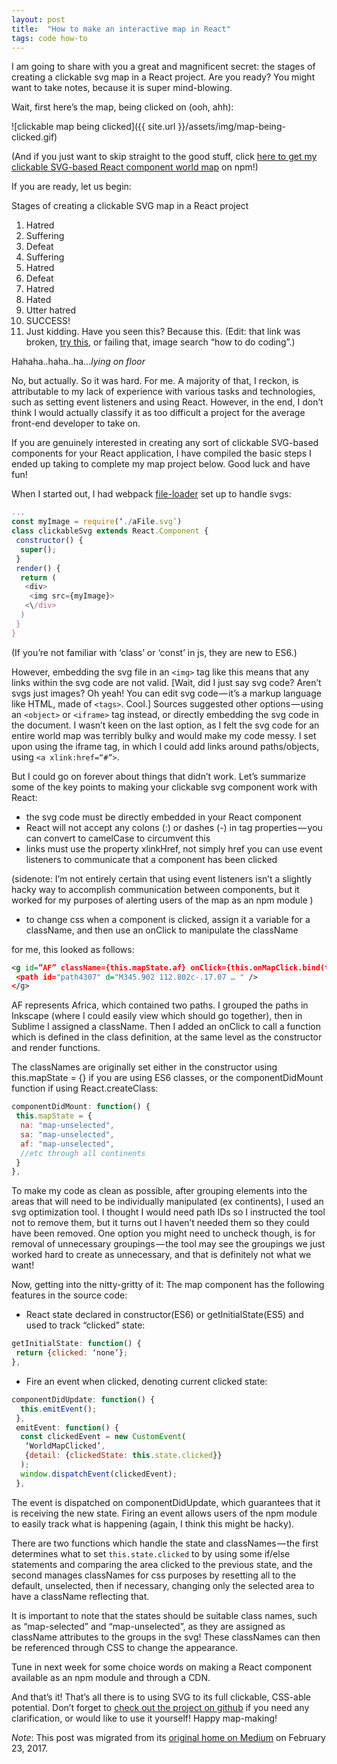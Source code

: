 ```yaml
---
layout: post
title:  "How to make an interactive map in React"
tags: code how-to
---
```


I am going to share with you a great and magnificent secret: the stages of creating a clickable svg map in a React project. Are you ready? You might want to take notes, because it is super mind-blowing.  

Wait, first here’s the map, being clicked on (ooh, ahh):  

![clickable map being clicked]({{ site.url }}/assets/img/map-being-clicked.gif)  
<!--more-->

(And if you just want to skip straight to the good stuff, click [here to get my clickable SVG-based React component world map](https://www.npmjs.com/package/react-world-map) on npm!)  

If you are ready, let us begin:  

Stages of creating a clickable SVG map in a React project  

1. Hatred
2. Suffering
3. Defeat
4. Suffering
5. Hatred
6. Defeat
7. Hatred
8. Hated
9. Utter hatred
10. SUCCESS!
11. Just kidding. Have you seen this? Because this. (Edit: that link was broken, [try this](https://s33.postimg.org/niqd2zgwf/code.jpg), or failing that, image search “how to do coding”.)  

Hahaha..haha..ha…*lying on floor*  

No, but actually. So it was hard. For me. A majority of that, I reckon, is attributable to my lack of experience with various tasks and technologies, such as setting event listeners and using React. However, in the end, I don’t think I would actually classify it as too difficult a project for the average front-end developer to take on.  

If you are genuinely interested in creating any sort of clickable SVG-based components for your React application, I have compiled the basic steps I ended up taking to complete my map project below. Good luck and have fun!  

When I started out, I had webpack [file-loader](https://www.npmjs.com/package/file-loader) set up to handle svgs:

```js
...
const myImage = require(‘./aFile.svg’)
class clickableSvg extends React.Component {
 constructor() {
  super();
 }
 render() {
  return (
   <div>
    <img src={myImage}>
   <\/div>
  )
 }
}
```

(If you’re not familiar with ‘class’ or ‘const’ in js, they are new to ES6.)  

However, embedding the svg file in an `<img>` tag like this means that any links within the svg code are not valid. [Wait, did I just say svg code? Aren’t svgs just images? Oh yeah! You can edit svg code — it’s a markup language like HTML, made of `<tags>`. Cool.] Sources suggested other options — using an `<object>` or `<iframe>` tag instead, or directly embedding the svg code in the document. I wasn’t keen on the last option, as I felt the svg code for an entire world map was terribly bulky and would make my code messy. I set upon using the iframe tag, in which I could add links around paths/objects, using `<a xlink:href=“#”>`.  

But I could go on forever about things that didn’t work. Let’s summarize some of the key points to making your clickable svg component work with React:  

- the svg code must be directly embedded in your React component
- React will not accept any colons (:) or dashes (-) in tag properties — you can convert to camelCase to circumvent this
- links must use the property xlinkHref, not simply href
you can use event listeners to communicate that a component has been clicked   

(sidenote: I’m not entirely certain that using event listeners isn’t a slightly hacky way to accomplish communication between components, but it worked for my purposes of alerting users of the map as an npm module )
- to change css when a component is clicked, assign it a variable for a className, and then use an onClick to manipulate the className  

for me, this looked as follows:
```svg
<g id=”AF” className={this.mapState.af} onClick={this.onMapClick.bind(this, ‘af’)} >
 <path id="path4307" d="M345.902 112.802c-.17.07 … " />
</g>
```
AF represents Africa, which contained two paths. I grouped the paths in Inkscape (where I could easily view which should go together), then in Sublime I assigned a className. Then I added an onClick to call a function which is defined in the class definition, at the same level as the constructor and render functions.  

The classNames are originally set either in the constructor using this.mapState = {<see code below>} if you are using ES6 classes, or the componentDidMount function if using React.createClass:  

```js
componentDidMount: function() {
 this.mapState = {
  na: "map-unselected",
  sa: "map-unselected",
  af: "map-unselected",
  //etc through all continents
 }
},
```

To make my code as clean as possible, after grouping elements into the areas that will need to be individually manipulated (ex continents), I used an svg optimization tool. I thought I would need path IDs so I instructed the tool not to remove them, but it turns out I haven’t needed them so they could have been removed. One option you might need to uncheck though, is for removal of unnecessary groupings — the tool may see the groupings we just worked hard to create as unnecessary, and that is definitely not what we want!  

Now, getting into the nitty-gritty of it: The map component has the following features in the source code:
- React state declared in constructor(ES6) or getInitialState(ES5) and used to track “clicked” state:

```js
getInitialState: function() {
 return {clicked: ‘none’};
},
```
- Fire an event when clicked, denoting current clicked state:

```js
componentDidUpdate: function() {
  this.emitEvent();
 },
 emitEvent: function() {
  const clickedEvent = new CustomEvent(
   ‘WorldMapClicked’,
   {detail: {clickedState: this.state.clicked}}
  );
  window.dispatchEvent(clickedEvent);
 },
```
The event is dispatched on componentDidUpdate, which guarantees that it is receiving the new state. Firing an event allows users of the npm module to easily track what is happening (again, I think this might be hacky).  

There are two functions which handle the state and classNames — the first determines what to set `this.state.clicked` to by using some if/else statements and comparing the area clicked to the previous state, and the second manages classNames for css purposes by resetting all to the default, unselected, then if necessary, changing only the selected area to have a className reflecting that.  

It is important to note that the states should be suitable class names, such as “map-selected” and “map-unselected”, as they are assigned as className attributes to the groups in the svg! These classNames can then be referenced through CSS to change the appearance.  

Tune in next week for some choice words on making a React component available as an npm module and through a CDN.  

And that’s it! That’s all there is to using SVG to its full clickable, CSS-able potential. Don’t forget to [check out the project on github](https://github.com/heatherbooker/clickable-svg-map) if you need any clarification, or would like to use it yourself! Happy map-making!

*Note*: This post was migrated from its [original home on Medium](https://medium.com/@heatherbooker/how-to-make-an-interactive-map-in-react-f4e6e074b500#.entvl9iu5) on February 23, 2017.

